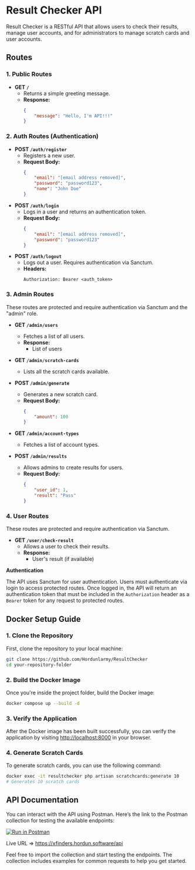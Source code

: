 # Result Checker API

Result Checker is a RESTful API that allows users to check their results, manage user accounts, and for administrators to manage scratch cards and user accounts.

## Routes

### 1. Public Routes

-   **GET `/`**
    -   Returns a simple greeting message.
    -   **Response:**
        ```json
        {
            "message": "Hello, I'm API!!!"
        }
        ```

### 2. Auth Routes (Authentication)

-   **POST `/auth/register`**
    -   Registers a new user.
    -   **Request Body:**
        ```json
        {
            "email": "[email address removed]",
            "password": "password123",
            "name": "John Doe"
        }
        ```
-   **POST `/auth/login`**
    -   Logs in a user and returns an authentication token.
    -   **Request Body:**
        ```json
        {
            "email": "[email address removed]",
            "password": "password123"
        }
        ```
-   **POST `/auth/logout`**
    -   Logs out a user. Requires authentication via Sanctum.
    -   **Headers:**
        ```
        Authorization: Bearer <auth_token>
        ```

### 3. Admin Routes

These routes are protected and require authentication via Sanctum and the "admin" role.

-   **GET `/admin/users`**

    -   Fetches a list of all users.
    -   **Response:**
        -   List of users

-   **GET `/admin/scratch-cards`**

    -   Lists all the scratch cards available.

-   **POST `/admin/generate`**

    -   Generates a new scratch card.
    -   **Request Body:**
        ```json
        {
            "amount": 100
        }
        ```

-   **GET `/admin/account-types`**

    -   Fetches a list of account types.

-   **POST `/admin/results`**
    -   Allows admins to create results for users.
    -   **Request Body:**
        ```json
        {
            "user_id": 1,
            "result": "Pass"
        }
        ```

### 4. User Routes

These routes are protected and require authentication via Sanctum.

-   **GET `/user/check-result`**
    -   Allows a user to check their results.
    -   **Response:**
        -   User's result (if available)

**Authentication**

The API uses Sanctum for user authentication. Users must authenticate via login to access protected routes. Once logged in, the API will return an authentication token that must be included in the `Authorization` header as a `Bearer` token for any request to protected routes.

## Docker Setup Guide

### 1. Clone the Repository

First, clone the repository to your local machine:

```bash
git clone https://github.com/Hordunlarmy/ResultChecker
cd your-repository-folder
```

### 2. Build the Docker Image

Once you're inside the project folder, build the Docker image:

```bash
docker compose up --build -d
```

### 3. Verify the Application

After the Docker image has been built successfully, you can verify the application by visiting [http://localhost:8000](http://localhost:8000) in your browser.

### 4. Generate Scratch Cards

To generate scratch cards, you can use the following command:

```bash
docker exec -it resultchecker php artisan scratchcards:generate 10
# Generates 10 scratch cards
```

## API Documentation

You can interact with the API using Postman. Here’s the link to the Postman collection for testing the available endpoints:

[![Run in Postman](https://run.pstmn.io/button.svg)](https://documenter.getpostman.com/view/34544809/2sAYQZGBu9)

Live URL => https://xfinders.hordun.software/api

Feel free to import the collection and start testing the endpoints. The collection includes examples for common requests to help you get started.
